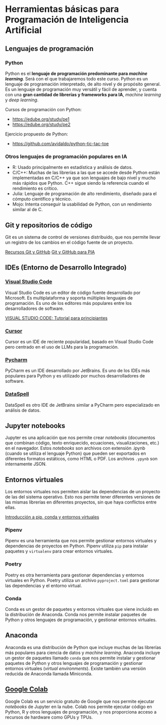 # Herramientas básicas para Programación de Inteligencia Artificial

## Lenguajes de programación

### Python

Python es el **lenguaje de programación predominante para *machine learning***. Será con el que trabajaremos todo este curso. Python es un lenguaje de programación interpretado, de alto nivel y de propósito general. Es un lenguaje de programación muy versátil y fácil de aprender, y cuenta con una **gran cantidad de librerías y frameworks para IA**, *machine learning* y *deep learning*.

Cursos de programación con Python:
- https://edube.org/study/pe1
- https://edube.org/study/pe2

Ejercicio propuesto de Python: 
- https://github.com/avidaldo/python-tic-tac-toe

### Otros lenguajes de programación populares en IA

- R: Usado principalmente en estadística y análisis de datos.
- C/C++: Muchas de las librerías a las que se accede desde Python están implementadas en C/C++ ya que son lenguajes de bajo nivel y mucho más rápidos que Python. C++ sigue siendo la referencia cuando el rendimiento es crítico.
- Julia: Lenguaje de programación de alto rendimiento, diseñado para el cómputo científico y técnico.
- Mojo: Intenta conseguir la usabilidad de Python, con un rendimiento similar al de C.


## Git y repositorios de código

Git es un sistema de control de versiones distribuido, que nos permite llevar un registro de los cambios en el código fuente de un proyecto.

[Recursos Git y GitHub](https://github.com/avidaldo/recursos-git)
[Git y GitHub para PIA](https://www.youtube.com/watch?v=T1tYBbiWTbc)


## IDEs (Entorno de Desarrollo Integrado)

### [Visual Studio Code](https://code.visualstudio.com/)

Visual Studio Code es un editor de código fuente desarrollado por Microsoft. Es multiplataforma y soporta múltiples lenguajes de programación. Es uno de los editores más populares entre los desarrolladores de software.

[VISUAL STUDIO CODE: Tutorial para principiantes](https://www.youtube.com/watch?v=CxF3ykWP1H4)

### [Cursor](https://www.cursor.com/)

Cursor es un IDE de reciente popularidad, basado en Visual Studio Code pero centrado en el uso de LLMs para la programación.

### [Pycharm](https://www.jetbrains.com/pycharm/)

PyCharm es un IDE  desarrollado por JetBrains. Es uno de los IDEs más populares para Python y es utilizado por muchos desarrolladores de software.

### [DataSpell](https://www.jetbrains.com/dataspell/)

DataSpell es otro IDE de JetBrains similar a PyCharm pero especializado en análisis de datos.


## Jupyter notebooks

Jupyter es una aplicación que nos permite crear *notebooks* (documentos que combinan código, texto enriquecido, ecuaciones, visualizaciones, etc.) en el navegador. Estos *notebooks* son archivos con extensión .ipynb (cuando se utiliza el lenguaje Python) que pueden ser exportados en diferentes formatos estáticos, como HTML o PDF. Los archivos `.ypynb` son internamente JSON.


## Entornos virtuales

Los entornos virtuales nos permiten aislar las dependencias de un proyecto de las del sistema operativo. Esto nos permite tener diferentes versiones de las mismas librerías en diferentes proyectos, sin que haya conflictos entre ellas.

[Introducción a pip, conda y entornos virtuales](
https://www.youtube.com/watch?v=7Rd-Gj8o-6Q)

### Pipenv

Pipenv es una herramienta que nos permite gestionar entornos virtuales y dependencias de proyectos en Python. Pipenv utiliza `pip` para instalar paquetes y `virtualenv` para crear entornos virtuales.

### Poetry

Poetry es otra herramienta para gestionar dependencias y entornos virtuales en Python. Poetry utiliza un archivo `pyproject.toml` para gestionar las dependencias y el entorno virtual.

### Conda

Conda es un gestor de paquetes y entornos virtuales que viene incluido en la distribución de Anaconda. Conda nos permite instalar paquetes de Python y otros lenguajes de programación, y gestionar entornos virtuales.


## Anaconda

Anaconda es una distribución de Python que incluye muchas de las librerías más populares para ciencia de datos y *machine learning*. Anaconda incluye un gestor de paquetes llamado `conda` que nos permite instalar y gestionar paquetes de Python y otros lenguajes de programación y gestionar entornos virtuales (*virtual environments*).
Existe también una versión reducida de Anaconda llamada Miniconda.




## [Google Colab](https://colab.research.google.com/)

Google Colab es un servicio gratuito de Google que nos permite ejecutar *notebooks* de Jupyter en la nube. Colab nos permite ejecutar código en Python, R y otros lenguajes de programación, y nos proporciona acceso a recursos de hardware como GPUs y TPUs.


